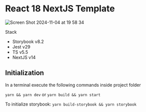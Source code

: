 # React 18 NextJS Template

![Screen Shot 2024-11-04 at 19 58 34](https://github.com/user-attachments/assets/b0398a7b-cead-44aa-8dbc-f8f2f2f55606)


Stack

- Storybook v8.2
- Jest v29
- TS v5.5
- NextJS v14

## Initialization

In a terminal execute the following commands inside project folder

`yarn && yarn dev` or `yarn build && yarn start`

To initialize storybook: `yarn build-storybook && yarn storybook`
